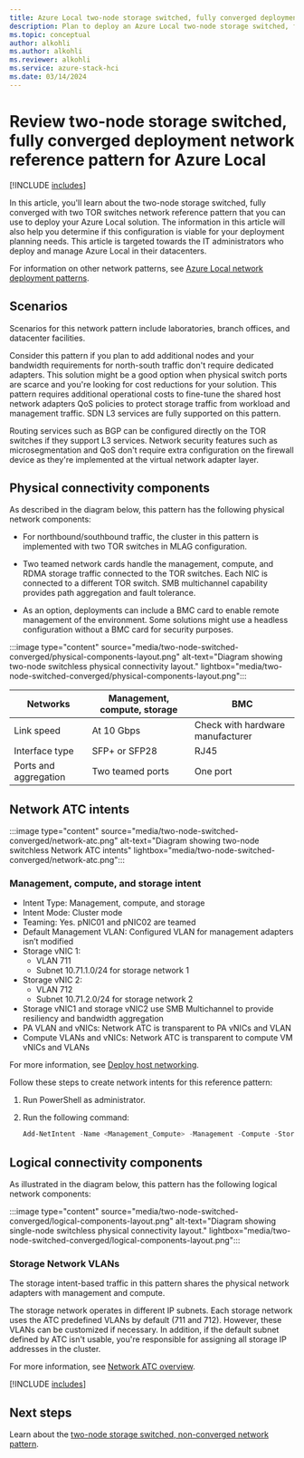 ```yaml
---
title: Azure Local two-node storage switched, fully converged deployment network reference pattern
description: Plan to deploy an Azure Local two-node storage switched, fully converged network reference pattern.
ms.topic: conceptual
author: alkohli
ms.author: alkohli
ms.reviewer: alkohli
ms.service: azure-stack-hci
ms.date: 03/14/2024
---
```


# Review two-node storage switched, fully converged deployment network reference pattern for Azure Local

[!INCLUDE [includes](../../hci/includes/hci-applies-to-23h2-22h2.md)]

In this article, you'll learn about the two-node storage switched, fully converged with two TOR switches network reference pattern that you can use to deploy your Azure Local solution. The information in this article will also help you determine if this configuration is viable for your deployment planning needs. This article is targeted towards the IT administrators who deploy and manage Azure Local in their datacenters.

For information on other network patterns, see [Azure Local network deployment patterns](choose-network-pattern.md).

## Scenarios

Scenarios for this network pattern include laboratories, branch offices, and datacenter facilities.

Consider this pattern if you plan to add additional nodes and your bandwidth requirements for north-south traffic don't require dedicated adapters. This solution might be a good option when physical switch ports are scarce and you're looking for cost reductions for your solution. This pattern requires additional operational costs to fine-tune the shared host network adapters QoS policies to protect storage traffic from workload and management traffic. SDN L3 services are fully supported on this pattern.

Routing services such as BGP can be configured directly on the TOR switches if they support L3 services. Network security features such as microsegmentation and QoS don't require extra configuration on the firewall device as they're implemented at the virtual network adapter layer.

## Physical connectivity components

As described in the diagram below, this pattern has the following physical network components:

- For northbound/southbound traffic, the cluster in this pattern is implemented with two TOR switches in MLAG configuration.

- Two teamed network cards handle the management, compute, and RDMA storage traffic connected to the TOR switches. Each NIC is connected to a different TOR switch. SMB multichannel capability provides path aggregation and fault tolerance.

- As an option, deployments can include a BMC card to enable remote management of the environment. Some solutions might use a headless configuration without a BMC card for security purposes.

:::image type="content" source="media/two-node-switched-converged/physical-components-layout.png" alt-text="Diagram showing two-node switchless physical connectivity layout." lightbox="media/two-node-switched-converged/physical-components-layout.png":::

|Networks|Management, compute, storage|BMC|
|--|--|--|
|Link speed|At 10 Gbps|Check with hardware manufacturer|
|Interface type|SFP+ or SFP28|RJ45|
|Ports and aggregation|Two teamed ports|One port|

## Network ATC intents

:::image type="content" source="media/two-node-switched-converged/network-atc.png" alt-text="Diagram showing two-node switchless Network ATC intents" lightbox="media/two-node-switched-converged/network-atc.png":::

### Management, compute, and storage intent

- Intent Type: Management, compute, and storage
- Intent Mode: Cluster mode
- Teaming: Yes. pNIC01 and pNIC02 are teamed
- Default Management VLAN: Configured VLAN for management adapters isn’t modified
- Storage vNIC 1:
    - VLAN 711
    - Subnet 10.71.1.0/24 for storage network 1
- Storage vNIC 2:
    - VLAN 712
    - Subnet 10.71.2.0/24 for storage network 2
- Storage vNIC1 and storage vNIC2 use SMB Multichannel to provide resiliency and bandwidth aggregation
- PA VLAN and vNICs: Network ATC is transparent to PA vNICs and VLAN
- Compute VLANs and vNICs: Network ATC is transparent to compute VM vNICs and VLANs

For more information, see [Deploy host networking](../deploy/network-atc.md).

Follow these steps to create network intents for this reference pattern:

1. Run PowerShell as administrator.
1. Run the following command:

    ```powershell
    Add-NetIntent -Name <Management_Compute> -Management -Compute -Storage -ClusterName <HCI01> -AdapterName <pNIC01, pNIC02>
    ```

## Logical connectivity components

As illustrated in the diagram below, this pattern has the following logical network components:

:::image type="content" source="media/two-node-switched-converged/logical-components-layout.png" alt-text="Diagram showing single-node switchless physical connectivity layout." lightbox="media/two-node-switched-converged/logical-components-layout.png":::

### Storage Network VLANs

The storage intent-based traffic in this pattern shares the physical network adapters with management and compute.

The storage network operates in different IP subnets. Each storage network uses the ATC predefined VLANs by default (711 and 712). However, these VLANs can be customized if necessary. In addition, if the default subnet defined by ATC isn't usable, you're responsible for assigning all storage IP addresses in the cluster.

For more information, see [Network ATC overview](../concepts/network-atc-overview.md).

[!INCLUDE [includes](includes/hci-patterns-two-node.md)]

## Next steps

Learn about the [two-node storage switched, non-converged network pattern](two-node-switched-non-converged.md).